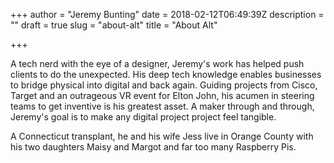 +++
author = "Jeremy Bunting"
date = 2018-02-12T06:49:39Z
description = ""
draft = true
slug = "about-alt"
title = "About Alt"

+++

A tech nerd with the eye of a designer, Jeremy's work has helped push clients to do the unexpected. His deep tech knowledge enables businesses to bridge physical into digital and back again. Guiding projects from Cisco, Target and an outrageous VR event for Elton John, his acumen in steering teams to get inventive is his greatest asset. A maker through and through, Jeremy's goal is to make any digital project project feel tangible. 

A Connecticut transplant, he and his wife Jess live in Orange County with his two daughters Maisy and Margot and far too many Raspberry Pis.

